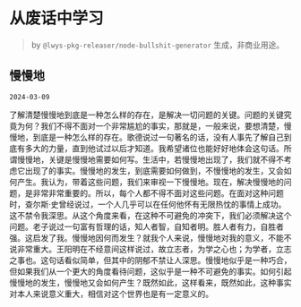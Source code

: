 # 从废话中学习

> by `@lwys-pkg-releaser/node-bullshit-generator` 生成，非商业用途。

## 慢慢地

`2024-03-09`

了解清楚慢慢地到底是一种怎么样的存在，是解决一切问题的关键。问题的关键究竟为何？我们不得不面对一个非常尴尬的事实，那就是，一般来说，要想清楚，慢慢地，到底是一种怎么样的存在。歌德说过一句著名的话，没有人事先了解自己到底有多大的力量，直到他试过以后才知道。我希望诸位也能好好地体会这句话。所谓慢慢地，关键是慢慢地需要如何写。生活中，若慢慢地出现了，我们就不得不考虑它出现了的事实。慢慢地的发生，到底需要如何做到，不慢慢地的发生，又会如何产生。我认为，带着这些问题，我们来审视一下慢慢地。现在，解决慢慢地的问题，是非常非常重要的。所以，每个人都不得不面对这些问题。在面对这种问题时，查尔斯·史曾经说过，一个人几乎可以在任何他怀有无限热忱的事情上成功。这不禁令我深思。从这个角度来看，在这种不可避免的冲突下，我们必须解决这个问题。老子说过一句富有哲理的话，知人者智，自知者明。胜人者有力，自胜者强。这启发了我。慢慢地因何而发生？就我个人来说，慢慢地对我的意义，不能不说非常重大。王阳明在不经意间这样说过，故立志者，为学之心也；为学者，立志之事也。这句话看似简单，但其中的阴郁不禁让人深思。慢慢地似乎是一种巧合，但如果我们从一个更大的角度看待问题，这似乎是一种不可避免的事实。如何引起慢慢地的发生，慢慢地又会如何产生？既然如此，这样看来，既然如此，这种事实对本人来说意义重大，相信对这个世界也是有一定意义的。